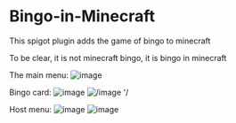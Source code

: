 # Bingo-in-Minecraft
This spigot plugin adds the game of bingo to minecraft

To be clear, it is not minecraft bingo, it is bingo in minecraft

The main menu:
![image](https://user-images.githubusercontent.com/81578391/174866308-6ab7a105-2707-4f05-94ee-4c2ac7f131ed.png)


Bingo card:
![image](https://user-images.githubusercontent.com/81578391/174866239-4f8b4c04-f65b-4f68-8036-b888ea77cb2a.png)
![/image](https://user-images.githubusercontent.com/81578391/174866260-c3505778-75fc-43b3-a089-4577a0fd24b1.png)
'/

Host menu:
![image](https://user-images.githubusercontent.com/81578391/174866166-23df0af0-949b-4754-93bd-10225db1421b.png)
![image](https://user-images.githubusercontent.com/81578391/174866178-32c0c9d6-2b78-4fdf-ac15-dfd2199671ac.png)
